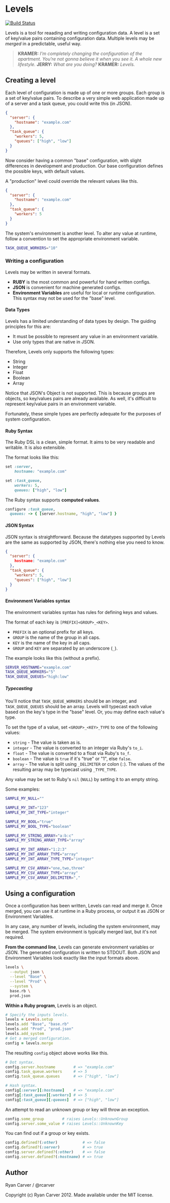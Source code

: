 # Levels

[![Build Status](https://secure.travis-ci.org/rcarver/levels.png)](http://travis-ci.org/rcarver/levels)

Levels is a tool for reaading and writing configuration data. A level is
a set of key/value pairs containing configuration data. Multiple levels
may be *merged* in a predictable, useful way.

  > **KRAMER:** *I'm completely changing the configuration of the apartment.
  You're not gonna believe it when you see it. A whole new lifestyle.*
  **JERRY:** *What are you doing?* 
  **KRAMER:** *Levels.*

## Creating a level

Each level of configuration is made up of one or more groups. Each group
is a set of key/value pairs. To describe a very simple web application
made up of a server and a task queue, you could write this (in JSON).

```json
{
  "server": {
    "hostname": "example.com"
  },
  "task_queue": {
    "workers": 5,
    "queues": ["high", "low"]
  }
}
```

Now consider having a common "base" configuration, with
slight differences in development and production. Our base
configuration defines the possible keys, with default values.

A "production" level could override the relevant values like this.

```json
{
  "server": {
    "hostname": "example.com"
  },
  "task_queue": {
    "workers": 5
  }
}
```

The system's environment is another level. To alter any value at
runtime, follow a convention to set the appropriate environment
variable.

```bash
TASK_QUEUE_WORKERS="10"
```

### Writing a configuration

Levels may be written in several formats.

  * **RUBY** is the most common and powerful for hand written configs.
  * **JSON** is convenient for machine generated configs.
  * **Environment Variables** are useful for local or runtime
    configuration. This syntax may not be used for the "base" level.

#### Data Types

Levels has a limited understanding of data types by design. The guiding
principles for this are:

  * It must be possible to represent any value in an environment
    variable.
  * Use only types that are native in JSON.

Therefore, Levels only supports the following types:

  * String
  * Integer
  * Float
  * Boolean
  * Array

Notice that JSON's Object is not supported. This is because groups are
objects, so key/values pairs are already available. As well, it's
difficult to represent key/value pairs in an environment variable.

Fortunately, these simple types are perfectly adequate for the purposes
of system configuration.

#### Ruby Syntax

The Ruby DSL is a clean, simple format. It aims to be very readable and
writable. It is also extensible.

The format looks like this:

```ruby
set :server,
    hostname: "example.com"

set :task_queue,
    workers: 5,
    queues: ["high", "low"]
```

The Ruby syntax supports **computed values**.

```ruby
configure :task_queue,
  queues: -> { [server.hostname, "high", "low"] }
```

#### JSON Syntax

JSON syntax is straightforward. Because the datatypes supported by
Levels are the same as supported by JSON, there's nothing else you need
to know.

```json
{
  "server": {
    hostname: "example.com"
  },
  "task_queue": {
    "workers": 5,
    "queues": ["high", "low"]
  }
}
```

#### Environment Variables syntax

The environment variables syntax has rules for defining keys and values.

The format of each key is `[PREFIX]<GROUP>_<KEY>`.

  * `PREFIX` is an optional prefix for all keys.
  * `GROUP` is the name of the group in all caps.
  * `KEY` is the name of the key in all caps.
  * `GROUP` and `KEY` are separated by an underscore (`_`).

The example looks like this (without a prefix).

```sh
SERVER_HOSTNAME="example.com"
TASK_QUEUE_WORKERS="5"
TASK_QUEUE_QUEUES="high:low"
```

##### Typecasting

You'll notice that `TASK_QUEUE_WORKERS` should be an integer, and
`TASK_QUEUE_QUEUES` should be an array. Levels will typecast each value
based on the key's type in the "base" level. Or, you may define each
value's type.

To set the type of a value, set `<GROUP>_<KEY>_TYPE` to one of the
following values:

  * `string` - The value is taken as is.
  * `integer` - The value is converted to an integer via Ruby's `to_i`.
  * `float` - The value is converted to a float via Ruby's `to_f`.
  * `boolean` - The value is `true` if it's "true" or "1", else `false`.
  * `array` - The value is split using `_DELIMITER` or colon (`:`). The
    values of the resulting array may be typecast using `_TYPE_TYPE`.

Any value may be set to Ruby's `nil` (`NULL`) by setting it to an empty
string.

Some examples:

```sh
SAMPLE_MY_NULL=""

SAMPLE_MY_INT="123"
SAMPLE_MY_INT_TYPE="integer"

SAMPLE_MY_BOOL="true"
SAMPLE_MY_BOOL_TYPE="boolean"

SAMPLE_MY_STRING_ARRAY="a:b:c"
SAMPLE_MY_STRING_ARRAY_TYPE="array"

SAMPLE_MY_INT_ARRAY="1:2:3"
SAMPLE_MY_INT_ARRAY_TYPE="array"
SAMPLE_MY_INT_ARRAY_TYPE_TYPE="integer"

SAMPLE_MY_CSV_ARRAY="one,two,three"
SAMPLE_MY_CSV_ARRAY_TYPE="array"
SAMPLE_MY_CSV_ARRAY_DELIMITER=","
```

## Using a configuration

Once a configuration has been written, Levels can read and merge it.
Once merged, you can use it at runtime in a Ruby process, or output it
as JSON or Environment Variables.

In any case, any number of levels, including the system environment, may
be merged. The system environment is typically merged last, but it's not
required.

**From the command line**, Levels can generate environment variables or
JSON. The generated configuration is written to STDOUT. Both JSON and
Environment Variables look exactly like the input formats above.

```sh
levels \
  --output json \
  --level "Base" \
  --level "Prod" \
  --system \
  base.rb \
  prod.json
```

**Within a Ruby program**, Levels is an object.

```ruby
# Specify the inputs levels.
levels = Levels.setup
levels.add "Base", "base.rb"
levels.add "Prod", "prod.json"
levels.add_system
# Get a merged configuration.
config = levels.merge
```

The resulting `config` object above works like this.

```ruby
# Dot syntax.
config.server.hostname        # => "example.com"
config.task_queue.workers     # => 5
config.task_queue.queues      # => ["high", "low"]

# Hash syntax.
config[:server][:hostname]    # => "example.com"
config[:task_queue][:workers] # => 5
config[:task_queue][:queues]  # => ["high", "low"]
```

An attempt to read an unknown group or key will throw an exception.

```ruby
config.some_group        # raises Levels::UnknownGroup
config.server.some_value # raises Levels::UnknownKey
```

You can find out if a group or key exists.

```ruby
config.defined?(:other)           # => false
config.defined?(:server)          # => true
config.server.defined?(:other)    # => false
config.server.defined?(:hostname) # => true
```

## Author

Ryan Carver / @rcarver

Copyright (c) Ryan Carver 2012. Made available under the MIT license.

